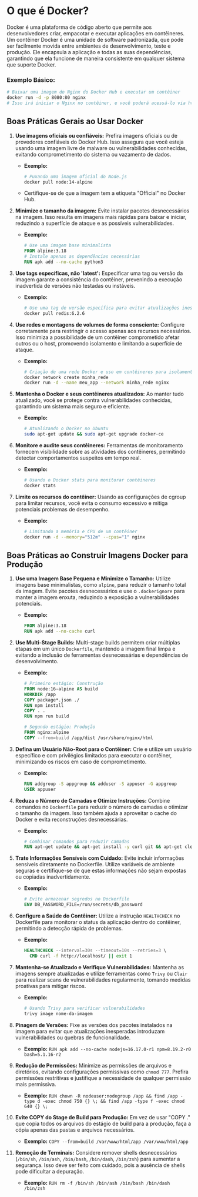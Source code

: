 # O que é Docker?

Docker é uma plataforma de código aberto que permite aos desenvolvedores criar, empacotar e executar aplicações em contêineres. Um contêiner Docker é uma unidade de software padronizada, que pode ser facilmente movida entre ambientes de desenvolvimento, teste e produção. Ele encapsula a aplicação e todas as suas dependências, garantindo que ela funcione de maneira consistente em qualquer sistema que suporte Docker.

### Exemplo Básico:
```bash
# Baixar uma imagem do Nginx do Docker Hub e executar um contêiner
docker run -d -p 8080:80 nginx
# Isso irá iniciar o Nginx no contêiner, e você poderá acessá-lo via http://localhost:8080
```

## Boas Práticas Gerais ao Usar Docker

1. **Use imagens oficiais ou confiáveis:** Prefira imagens oficiais ou de provedores confiáveis do Docker Hub. Isso assegura que você esteja usando uma imagem livre de malware ou vulnerabilidades conhecidas, evitando comprometimento do sistema ou vazamento de dados.
   - **Exemplo:** 
     ```bash
     # Puxando uma imagem oficial do Node.js
     docker pull node:14-alpine
     ```
   - Certifique-se de que a imagem tem a etiqueta "Official" no Docker Hub.

2. **Minimize o tamanho da imagem:** Evite instalar pacotes desnecessários na imagem. Isso resulta em imagens mais rápidas para baixar e iniciar, reduzindo a superfície de ataque e as possíveis vulnerabilidades.
   - **Exemplo:** 
     ```dockerfile
     # Use uma imagem base minimalista
     FROM alpine:3.18
     # Instale apenas as dependências necessárias
     RUN apk add --no-cache python3
     ```

3. **Use tags específicas, não 'latest':** Especificar uma tag ou versão da imagem garante a consistência do contêiner, prevenindo a execução inadvertida de versões não testadas ou instáveis.
   - **Exemplo:**
     ```bash
     # Use uma tag de versão específica para evitar atualizações inesperadas
     docker pull redis:6.2.6
     ```

4. **Use redes e montagens de volumes de forma consciente:** Configure corretamente para restringir o acesso apenas aos recursos necessários. Isso minimiza a possibilidade de um contêiner comprometido afetar outros ou o host, promovendo isolamento e limitando a superfície de ataque.
   - **Exemplo:**
     ```bash
     # Criação de uma rede Docker e uso em contêineres para isolamento
     docker network create minha_rede
     docker run -d --name meu_app --network minha_rede nginx
     ```

5. **Mantenha o Docker e seus contêineres atualizados:** Ao manter tudo atualizado, você se protege contra vulnerabilidades conhecidas, garantindo um sistema mais seguro e eficiente.
   - **Exemplo:**
     ```bash
     # Atualizando o Docker no Ubuntu
     sudo apt-get update && sudo apt-get upgrade docker-ce
     ```

6. **Monitore e audite seus contêineres:** Ferramentas de monitoramento fornecem visibilidade sobre as atividades dos contêineres, permitindo detectar comportamentos suspeitos em tempo real.
   - **Exemplo:**
     ```bash
     # Usando o Docker stats para monitorar contêineres
     docker stats
     ```

7. **Limite os recursos do contêiner:** Usando as configurações de cgroup para limitar recursos, você evita o consumo excessivo e mitiga potenciais problemas de desempenho.
   - **Exemplo:**
     ```bash
     # Limitando a memória e CPU de um contêiner
     docker run -d --memory="512m" --cpus="1" nginx
     ```

## Boas Práticas ao Construir Imagens Docker para Produção

1. **Use uma Imagem Base Pequena e Minimize o Tamanho:** Utilize imagens base minimalistas, como `alpine`, para reduzir o tamanho total da imagem. Evite pacotes desnecessários e use o `.dockerignore` para manter a imagem enxuta, reduzindo a exposição a vulnerabilidades potenciais.
   - **Exemplo:**
     ```dockerfile
     FROM alpine:3.18
     RUN apk add --no-cache curl
     ```

2. **Use Multi-Stage Builds:** Multi-stage builds permitem criar múltiplas etapas em um único `Dockerfile`, mantendo a imagem final limpa e evitando a inclusão de ferramentas desnecessárias e dependências de desenvolvimento.
   - **Exemplo:**
     ```dockerfile
     # Primeiro estágio: Construção
     FROM node:16-alpine AS build
     WORKDIR /app
     COPY package*.json ./
     RUN npm install
     COPY . .
     RUN npm run build

     # Segundo estágio: Produção
     FROM nginx:alpine
     COPY --from=build /app/dist /usr/share/nginx/html
     ```

3. **Defina um Usuário Não-Root para o Contêiner:** Crie e utilize um usuário específico e com privilégios limitados para executar o contêiner, minimizando os riscos em caso de comprometimento.
   - **Exemplo:**
     ```dockerfile
     RUN addgroup -S appgroup && adduser -S appuser -G appgroup
     USER appuser
     ```

4. **Reduza o Número de Camadas e Otimize Instruções:** Combine comandos no `Dockerfile` para reduzir o número de camadas e otimizar o tamanho da imagem. Isso também ajuda a aproveitar o cache do Docker e evita reconstruções desnecessárias.
   - **Exemplo:**
     ```dockerfile
     # Combinar comandos para reduzir camadas
     RUN apt-get update && apt-get install -y curl git && apt-get clean
     ```

5. **Trate Informações Sensíveis com Cuidado:** Evite incluir informações sensíveis diretamente no Dockerfile. Utilize variáveis de ambiente seguras e certifique-se de que estas informações não sejam expostas ou copiadas inadvertidamente.
   - **Exemplo:**
     ```dockerfile
     # Evite armazenar segredos no Dockerfile
     ENV DB_PASSWORD_FILE=/run/secrets/db_password
     ```

6. **Configure a Saúde do Contêiner:** Utilize a instrução `HEALTHCHECK` no Dockerfile para monitorar o status da aplicação dentro do contêiner, permitindo a detecção rápida de problemas.
   - **Exemplo:**
     ```dockerfile
     HEALTHCHECK --interval=30s --timeout=10s --retries=3 \
       CMD curl -f http://localhost/ || exit 1
     ```

7. **Mantenha-se Atualizado e Verifique Vulnerabilidades:** Mantenha as imagens sempre atualizadas e utilize ferramentas como `Trivy` ou `Clair` para realizar scans de vulnerabilidades regularmente, tomando medidas proativas para mitigar riscos.
   - **Exemplo:**
     ```bash
     # Usando Trivy para verificar vulnerabilidades
     trivy image nome-da-imagem
     ```

8. **Pinagem de Versões:** Fixe as versões dos pacotes instalados na imagem para evitar que atualizações inesperadas introduzam vulnerabilidades ou quebras de funcionalidade.
   - **Exemplo:** `RUN apk add --no-cache nodejs=16.17.0-r1 npm=8.19.2-r0 bash=5.1.16-r2`

9. **Redução de Permissões:** Minimize as permissões de arquivos e diretórios, evitando configurações permissivas como `chmod 777`. Prefira permissões restritivas e justifique a necessidade de qualquer permissão mais permissiva.
   - **Exemplo:** `RUN chown -R nodeuser:nodegroup /app && find /app -type d -exec chmod 750 {} \; && find /app -type f -exec chmod 640 {} \;`

10. **Evite COPY do Stage de Build para Produção:** Em vez de usar "COPY ." que copia todos os arquivos do estágio de build para a produção, faça a cópia apenas das pastas e arquivos necessários.
    - **Exemplo:** `COPY --from=build /var/www/html/app /var/www/html/app`

11. **Remoção de Terminais:** Considere remover shells desnecessários (`/bin/sh`, `/bin/ash`, `/bin/bash`, `/bin/dash`, `/bin/zsh`) para aumentar a segurança. Isso deve ser feito com cuidado, pois a ausência de shells pode dificultar a depuração.
    - **Exemplo:** `RUN rm -f /bin/sh /bin/ash /bin/bash /bin/dash /bin/zsh`
